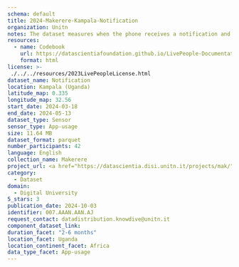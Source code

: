 ```yaml
---
schema: default
title: 2024-Makerere-Kampala-Notification
organization: Unitn
notes: The dataset measures when the phone receives a notification and when it is dismissed by the user.  It is part of the Makerere data collection, which contains data about the everyday life activities of students coming from Makerere University located in Uganda. The data were collected via questionnaires, data coming from 30 smartphone sensors associated to thousand self-reported annotations over a period of 8 weeks.
resources:
  - name: Codebook
    url: https://datascientiafoundation.github.io/LivePeople-Documentation/codebooks/2024-MAK-Kampala-notification.html
    format: html
license: >-
 ./../../resources/2023LivePeopleLicense.html
dataset_name: Notification
location: Kampala (Uganda)
latitude_map: 0.335
longitude_map: 32.56
start_date: 2024-03-18
end_date: 2024-05-13
dataset_type: Sensor
sensor_type: App-usage
size: 11.64 MB
dataset_format: parquet
number_participants: 42
language: English
collection_name: Makerere
project_url: <a href="https://datascientia.disi.unitn.it/projects/mak/">https://datascientia.disi.unitn.it/projects/mak/</a>
category: 
  - Dataset
domain: 
  - Digital University
5_stars: 3
publication_date: 2024-10-03
identifier: 007.AAAN.AAN.AJ
request_contact: datadistribution.knowdive@unitn.it
component_dataset_link: 
duration_facet: "2-6 months"
location_facet: Uganda
location_continent_facet: Africa
data_type_facet: App-usage
---
```

